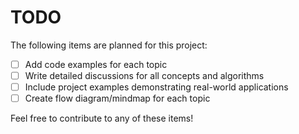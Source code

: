 # TODO

The following items are planned for this project:

- [ ] Add code examples for each topic
- [ ] Write detailed discussions for all concepts and algorithms
- [ ] Include project examples demonstrating real-world applications
- [ ] Create flow diagram/mindmap for each topic

Feel free to contribute to any of these items!
